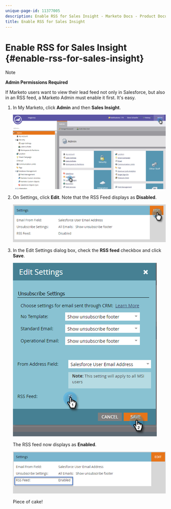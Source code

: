 ```yaml
---
unique-page-id: 11377005
description: Enable RSS for Sales Insight - Marketo Docs - Product Documentation
title: Enable RSS for Sales Insight
---
```


# Enable RSS for Sales Insight {#enable-rss-for-sales-insight}

>[!NOTE]
>
>**Admin Permissions Required**

If Marketo users want to view their lead feed not only in Salesforce, but also in an RSS feed, a Marketo Admin must enable it first. It's easy.

1. In My Marketo, click **Admin** and then **Sales Insight**.

   ![](assets/set-up-rss-1-hands.png)

1. On Settings, click **Edit**. Note that the RSS Feed displays as **Disabled**.

   ![](assets/rss-settings-tab.png)

1. In the Edit Settings dialog box, check the **RSS feed** checkbox and click **Save**.

   ![](assets/rss-edit-settings-2-hands.png)

   The RSS feed now displays as **Enabled**.

   ![](assets/rss-final-box.png)

   Piece of cake!
